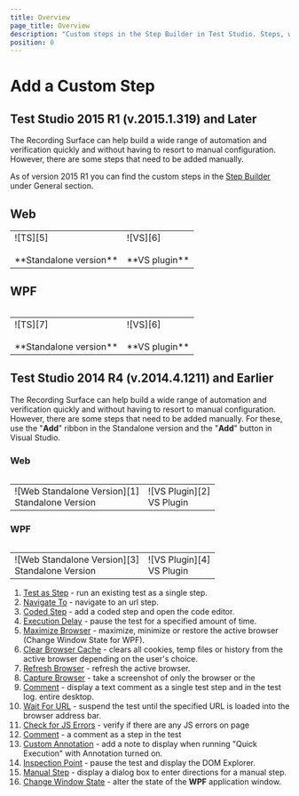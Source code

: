```yaml
---
title: Overview
page_title: Overview
description: "Custom steps in the Step Builder in Test Studio. Steps, which can be added only manually from the Step Buidler"
position: 0
---
```

# Add a Custom Step #

## Test Studio 2015 R1 (v.2015.1.319) and Later ##

The Recording Surface can help build a wide range of automation and verification quickly and without having to resort to manual configuration. However, there are some steps that need to be added manually.

As of version 2015 R1 you can find the custom steps in the <a href="/getting-started/test-recording/step-suggestions" target="_blank">Step Builder</a> under General section.

## Web ##

<table id="no-table">
	<tr>
		<td>![TS][5] <br><br>**Standalone version**</td>
		<td>![VS][6] <br><br>**VS plugin**</td>
	</tr>
<table>

## WPF ##

<table id="no-table">
	<tr>
		<td>![TS][7] <br><br>**Standalone version**</td>
		<td>![VS][6] <br><br>**VS plugin**</td>
	</tr>
<table>

## Test Studio 2014 R4 (v.2014.4.1211) and Earlier ##

The Recording Surface can help build a wide range of automation and verification quickly and without having to resort to manual configuration. However, there are some steps that need to be added manually. For these, use the "**Add**" ribbon in the Standalone version and the "**Add**" button in Visual Studio.

### Web ###

<table id="no-table">
<tr>
	<td>![Web Standalone Version][1] <br> Standalone Version</td>
	<td>![VS Plugin][2] <br> VS Plugin</td>
</tr>
<table>

### WPF ###

<table id="no-table">
<tr>
	<td>![Web Standalone Version][3] <br> Standalone Version</td>
	<td>![VS Plugin][4] <br> VS Plugin</td>
</tr>
<table>

1. [Test as Step](/features/custom-steps/test-as-step) - run an existing test as a single step.
1. [Navigate To](/features/custom-steps/navigate-to) - navigate to an url step.
1. [Coded Step](/features/custom-steps/script-step) - add a coded step and open the code editor.
1. [Execution Delay](/features/custom-steps/execution-delay) - pause the test for a specified amount of time.
1. [Maximize Browser](/features/custom-steps/maximize-browser) - maximize, minimize or restore the active browser (Change Window State for WPF).
1. [Clear Browser Cache](/features/custom-steps/clear-browser-cache) - clears all cookies, temp files or history from the active browser depending on the user's choice. 
1. [Refresh Browser](/features/custom-steps/browser-refresh) - refresh the active browser.
1. [Capture Browser](/features/custom-steps/capture) - take a screenshot of only the browser or the 
1. [Comment](/features/custom-steps/comment) - display a text comment as a single test step and in the test log.
entire desktop.
1. [Wait For URL](/features/custom-steps/wait-for-url) - suspend the test until the specified URL is loaded into the browser address bar.
1. [Check for JS Errors](/features/custom-steps/check-js-errors) - verify if there are any JS errors on page 
1. [Comment](/features/custom-steps/comment) - a comment as a step in the test
1. [Custom Annotation](/features/custom-steps/custom-annotation) - add a note to display when running "Quick Execution" with Annotation turned on.
1. [Inspection Point](/features/custom-steps/inspection-point) - pause the test and display the DOM Explorer.
1. [Manual Step](/features/custom-steps/manual-step) - display a dialog box to enter directions for a manual step.
1. [Change Window State](/features/custom-steps/change-window-state) - alter the state of the **WPF** application window. 

[1]: /img/features/custom-steps/overview/fig1.png
[2]: /img/features/custom-steps/overview/fig2.png
[3]: /img/features/custom-steps/overview/fig3.png
[4]: /img/features/custom-steps/overview/fig4.png
[5]: /img/features/custom-steps/overview/fig5.png
[6]: /img/features/custom-steps/overview/fig6.png
[7]: /img/features/custom-steps/overview/fig7.png